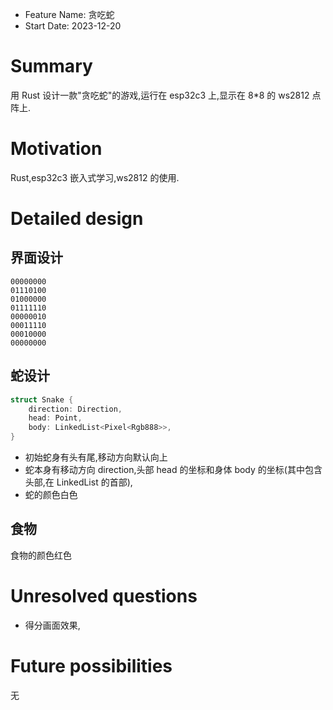 - Feature Name: 贪吃蛇
- Start Date: 2023-12-20

# Summary

[summary]: #summary

用 Rust 设计一款"贪吃蛇"的游戏,运行在 esp32c3 上,显示在 8\*8 的 ws2812 点阵上.

# Motivation

[motivation]: #motivation

Rust,esp32c3 嵌入式学习,ws2812 的使用.

# Detailed design

[detailed-design]: #detailed-design

## 界面设计

```Text
00000000
01110100
01000000
01111110
00000010
00011110
00010000
00000000
```

## 蛇设计

```Rust
struct Snake {
    direction: Direction,
    head: Point,
    body: LinkedList<Pixel<Rgb888>>,
}
```

- 初始蛇身有头有尾,移动方向默认向上
- 蛇本身有移动方向 direction,头部 head 的坐标和身体 body 的坐标(其中包含头部,在 LinkedList 的首部),
- 蛇的颜色白色

## 食物

食物的颜色红色

# Unresolved questions

[unresolved-questions]: #unresolved-questions

- 得分画面效果,

# Future possibilities

[future-possibilities]: #future-possibilities

无
